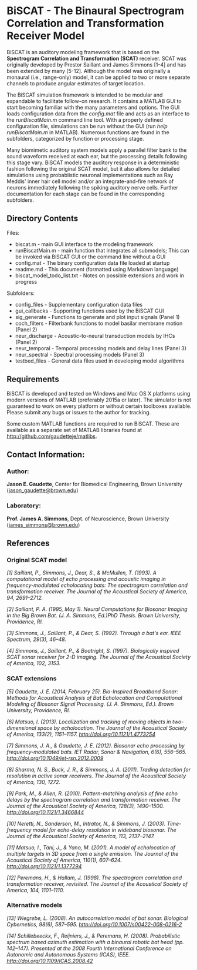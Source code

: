 # BiSCAT - The Binaural Spectrogram Correlation and Transformation Receiver Model

BiSCAT is an auditory modeling framework that is based on the **Spectrogram Correlation and Transformation (SCAT)** receiver.  SCAT was originally developed by Prestor Saillant and James Simmons [1-4] and has been extended by many [5-12].  Although the model was originally a monaural (i.e., range-only) model, it can be applied to two or more separate channels to produce angular estimates of target location.  

The BiSCAT simulation framework is intended to be modular and expandable to facilitate follow-on research.  It contains a MATLAB GUI to start becoming familiar with the many parameters and options.  The GUI loads configuration data from the _config.mat_ file and acts as an interface to the _runBiscatMain.m_ command line tool.  With a properly defined configuration file, simulations can be run without the GUI (run _help runBiscatMain.m_ in MATLAB).  Numerous functions are found in the subfolders, categorized by function or processing stage.

Many biomimetic auditory system models apply a parallel filter bank to the sound waveform received at each ear, but the processing details following this stage vary.  BiSCAT models the auditory response in a deterministic fashion following the original SCAT model, but it also allows for detailed simulations using probablistic neuronal implementations such as Ray Meddis' inner hair cell model and/or an integrate-and-fire network of neurons immediately following the spiking auditory nerve cells.  Further documentation for each stage can be found in the corresponding subfolders.

## Directory Contents

Files:
+ biscat.m  -  main GUI interface to the modeling framework
+ runBiscatMain.m  -  main function that integrates all submodels; This can be invoked via BiSCAT GUI or the command line without a GUI
+ config.mat  -  The binary configuration data file loaded at startup
+ readme.md  -  This document (formatted using Markdown language)
+ biscat_model_todo_list.txt - Notes on possible extensions and work in progress

Subfolders:
+ config_files  -  Supplementary configuration data files
+ gui_callbacks  -  Supporting functions used by the BiSCAT GUI
+ sig_generate  -  Functions to generate and plot input signals (Panel 1)
+ coch_filters  -  Filterbank functions to model basilar membrane motion (Panel 2)
+ neur_discharge  -  Acoustic-to-neural transduction models by IHCs (Panel 2)
+ neur_temporal  -  Temporal processing models and delay lines (Panel 3)
+ neur_spectral  -  Spectral processing models (Panel 3)
+ testbed_files  -  General data files used in developing model algorithms


## Requirements

BiSCAT is developed and tested on Windows and Mac OS X platforms using modern versions of MATLAB (preferably 2015a or later).  The simulator is not guaranteed to work on every platform or without certain toolboxes available.  Please submit any bugs or issues to the author for tracking.

Some custom MATLAB functions are required to run BiSCAT.  These are available as a separate set of MATLAB libraries found at http://github.com/gaudetteje/matlibs.


## Contact Information:

### Author:
**Jason E. Gaudette**, Center for Biomedical Engineering, Brown University (jason_gaudette@brown.edu)

### Laboratory:
**Prof. James A. Simmons**, Dept. of Neuroscience, Brown University (james_simmons@brown.edu)


## References

### Original SCAT model
*[1] Saillant, P., Simmons, J., Dear, S., & McMullen, T. (1993). A computational model of echo processing and acoustic imaging in frequency-modulated echolocating bats: The spectrogram correlation and transformation receiver. The Journal of the Acoustical Society of America, 94, 2691–2712.*

*[2] Saillant, P. A. (1995, May 1). Neural Computations for Biosonar Imaging in the Big Brown Bat. (J. A. Simmons, Ed.)PhD Thesis. Brown University, Providence, RI.*

*[3] Simmons, J., Saillant, P., & Dear, S. (1992). Through a bat's ear. IEEE Spectrum, 29(3), 46–48.*

*[4] Simmons, J., Saillant, P., & Boatright, S. (1997). Biologically inspired SCAT sonar receiver for 2-D imaging. The Journal of the Acoustical Society of America, 102, 3153.*

### SCAT extensions
*[5] Gaudette, J. E. (2014, February 25). Bio-Inspired Broadband Sonar: Methods for Acoustical Analysis of Bat Echolocation and Computational Modeling of Biosonar Signal Processing. (J. A. Simmons, Ed.). Brown University, Providence, RI.*

*[6] Matsuo, I. (2013). Localization and tracking of moving objects in two-dimensional space by echolocation. The Journal of the Acoustical Society of America, 133(2), 1151–1157. http://doi.org/10.1121/1.4773254*

*[7] Simmons, J. A., & Gaudette, J. E. (2012). Biosonar echo processing by frequency-modulated bats. IET Radar, Sonar & Navigation, 6(6), 556–565. http://doi.org/10.1049/iet-rsn.2012.0009*

*[8] Sharma, N. S., Buck, J. R., & Simmons, J. A. (2011). Trading detection for resolution in active sonar receivers. The Journal of the Acoustical Society of America, 130, 1272.*

*[9] Park, M., & Allen, R. (2010). Pattern-matching analysis of fine echo delays by the spectrogram correlation and transformation receiver. The Journal of the Acoustical Society of America, 128(3), 1490–1500. http://doi.org/10.1121/1.3466844*

*[10] Neretti, N., Sanderson, M., Intrator, N., & Simmons, J. (2003). Time-frequency model for echo-delay resolution in wideband biosonar. The Journal of the Acoustical Society of America, 113, 2137–2147.*

*[11] Matsuo, I., Tani, J., & Yano, M. (2001). A model of echolocation of multiple targets in 3D space from a single emission. The Journal of the Acoustical Society of America, 110(1), 607–624. http://doi.org/10.1121/1.1377294*

*[12] Peremans, H., & Hallam, J. (1998). The spectrogram correlation and transformation receiver, revisited. The Journal of the Acoustical Society of America, 104, 1101–1110.*

### Alternative models
*[13] Wiegrebe, L. (2008). An autocorrelation model of bat sonar. Biological Cybernetics, 98(6), 587–595. http://doi.org/10.1007/s00422-008-0216-2*

*[14] Schillebeeckx, F., Reijniers, J., & Peremans, H. (2008). Probabilistic spectrum based azimuth estimation with a binaural robotic bat head (pp. 142–147). Presented at the 2008 Fourth International Conference on Autonomic and Autonomous Systems (ICAS), IEEE. http://doi.org/10.1109/ICAS.2008.42*
